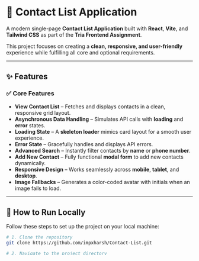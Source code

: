 # 📇 Contact List Application

A modern single-page **Contact List Application** built with **React**, **Vite**, and **Tailwind CSS** as part of the **Tria Frontend Assignment**.

This project focuses on creating a **clean, responsive, and user-friendly** experience while fulfilling all core and optional requirements.

---

## ✨ Features

### ✅ Core Features
- **View Contact List** – Fetches and displays contacts in a clean, responsive grid layout.  
- **Asynchronous Data Handling** – Simulates API calls with **loading** and **error** states.  
- **Loading State** – A **skeleton loader** mimics card layout for a smooth user experience.  
- **Error State** – Gracefully handles and displays API errors.  
- **Advanced Search** – Instantly filter contacts by **name** or **phone number**.  
- **Add New Contact** – Fully functional **modal form** to add new contacts dynamically.  
- **Responsive Design** – Works seamlessly across **mobile**, **tablet**, and **desktop**.  
- **Image Fallbacks** – Generates a color-coded avatar with initials when an image fails to load.  

---

## 🧭 How to Run Locally

Follow these steps to set up the project on your local machine:

```bash
# 1. Clone the repository
git clone https://github.com/impxharsh/Contact-List.git

# 2. Navigate to the project directory
cd Contact-List

# 3. Install dependencies
npm install

# 4. Start the development server
npm run dev
```

Now open http://localhost:5173
 (or the port shown in your terminal) to view the app in your browser


 ##💡 Assumptions & Design Choices
 ### 🧠 Product Sense

- Clickable Actions: Email and phone fields are interactive using mailto: and tel: links.

- Search by Phone: Added support for phone number search for realistic user behavior.

- Add to Top: Newly added contacts appear at the top of the list for instant visibility.

- Prominent Add Button: “Add Contact” button is placed in the header for easy access.

### 🎨 UX / UI

- Skeleton Loader: Chosen over a spinner for better perceived performance and smoother experience.

- Modal Form: Keeps users “in context” while adding a contact without navigating away.

### ⚙️ Technical Choices

- Memoized Search: Implemented with useMemo to optimize performance — the filtered list only updates when data or the search term changes.

- Mock API:

- Includes a 1-second delay to simulate real-world network latency.

- Adds a random failure chance to test error handling and resilience.

### 🧩 Tech Stack
Tool	Purpose
React	Core framework for building the UI
Vite	Lightning-fast development and build tooling
Tailwind CSS	Utility-first styling for responsive design
